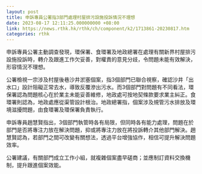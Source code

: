 ```yaml
---
layout: post
title: 申訴專員公署指3部門處理村屋排污設施投訴情況不理想
date: 2023-08-17 12:11:25.000000000 +08:00
link: https://news.rthk.hk/rthk/ch/component/k2/1713861-20230817.htm
categories: rthk
---
```


申訴專員公署主動調查發現，環保署、食環署及地政總署在處理有關新界村屋排污設施投訴時，轉介及跟進工作欠妥善，對權責的意見分歧，令問題未能有效解決，形容情況不理想。

公署檢視一宗涉及村屋後巷沙井淤塞個案，指3個部門已聯合視察，確認沙井「出水口」設計阻礙正常去水，導致反覆滲出污水。而3個部門對問題有不同看法，環保署認為問題核心在於業主未能妥善維修，地政處可按地契條款要求業主糾正。食環署則認為，地政處應從渠管設計根治。地政總署指，個案涉及規管污水排放及環境滋擾問題，由食環署及環保署負責執行。

申訴專員趙慧賢指出，3個部門執管時各有局限，但同時各有能力處理，問題在於部門是否將專注力放在解決問題，抑或將專注力放在將投訴轉介其他部門解決。趙慧賢認為，若部門之間可改變有關想法，透過平台增強協作，相信可提升解決問題效率。

公署建議，有關部門成立工作小組，就複雜個案盡早磋商；並應制訂資料交換機制，提升跟進個案效能。
